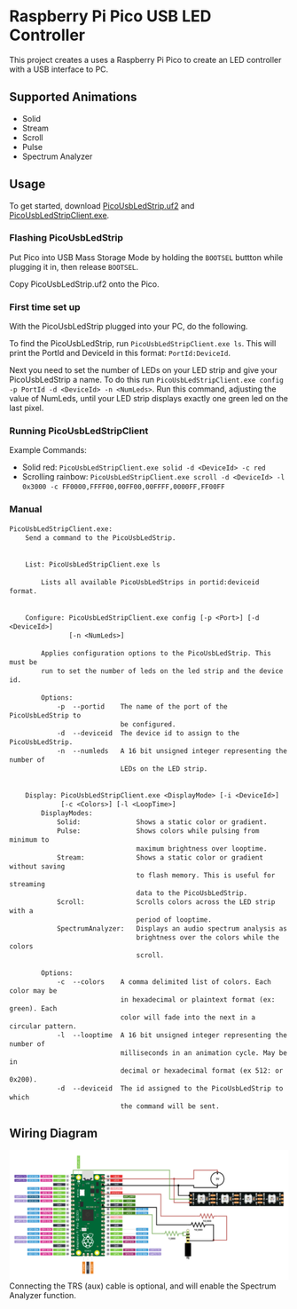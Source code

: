 # **Raspberry Pi Pico USB LED Controller**

This project creates a uses a Raspberry Pi Pico to create an LED controller with a USB interface to PC.

## **Supported Animations**
- Solid
- Stream
- Scroll
- Pulse
- Spectrum Analyzer

## **Usage**
To get started, download [PicoUsbLedStrip.uf2](https://github.com/Disciple153/PicoUsbLedStrip/releases/latest/download/PicoUsbLedStrip.uf2) and [PicoUsbLedStripClient.exe](https://github.com/Disciple153/PicoUsbLedStrip/releases/latest/download/PicoUsbLedStripClient.exe). 

### **Flashing PicoUsbLedStrip**
Put Pico into USB Mass Storage Mode by holding the `BOOTSEL` buttton while plugging it in, then release `BOOTSEL`.

Copy PicoUsbLedStrip.uf2 onto the Pico.

### **First time set up**
With the PicoUsbLedStrip plugged into your PC, do the following.

To find the PicoUsbLedStrip, run `PicoUsbLedStripClient.exe ls`.
This will print the PortId and DeviceId in this format: `PortId:DeviceId`. 

Next you need to set the number of LEDs on your LED strip and give your PicoUsbLedStrip a name.
To do this run `PicoUsbLedStripClient.exe config -p PortId -d <DeviceId> -n <NumLeds>`.
Run this command, adjusting the value of NumLeds, until your LED strip displays exactly one green led on the last pixel.

### **Running PicoUsbLedStripClient**

Example Commands:
- Solid red: `PicoUsbLedStripClient.exe solid -d <DeviceId> -c red`
- Scrolling rainbow: `PicoUsbLedStripClient.exe scroll -d <DeviceId> -l 0x3000 -c FF0000,FFFF00,00FF00,00FFFF,0000FF,FF00FF`

### **Manual**

```
PicoUsbLedStripClient.exe: 
    Send a command to the PicoUsbLedStrip.


    List: PicoUsbLedStripClient.exe ls

        Lists all available PicoUsbLedStrips in portid:deviceid format.


    Configure: PicoUsbLedStripClient.exe config [-p <Port>] [-d <DeviceId>] 
               [-n <NumLeds>]

        Applies configuration options to the PicoUsbLedStrip. This must be
        run to set the number of leds on the led strip and the device id.

        Options:
            -p  --portid    The name of the port of the PicoUsbLedStrip to
                            be configured.
            -d  --deviceid  The device id to assign to the PicoUsbLedStrip.
            -n  --numleds   A 16 bit unsigned integer representing the number of
                            LEDs on the LED strip.


    Display: PicoUsbLedStripClient.exe <DisplayMode> [-i <DeviceId>]
             [-c <Colors>] [-l <LoopTime>]
        DisplayModes:
            Solid:              Shows a static color or gradient.
            Pulse:              Shows colors while pulsing from minimum to
                                maximum brightness over looptime.
            Stream:             Shows a static color or gradient without saving
                                to flash memory. This is useful for streaming 
                                data to the PicoUsbLedStrip.
            Scroll:             Scrolls colors across the LED strip with a
                                period of looptime.
            SpectrumAnalyzer:   Displays an audio spectrum analysis as
                                brightness over the colors while the colors
                                scroll.

        Options:
            -c  --colors    A comma delimited list of colors. Each color may be
                            in hexadecimal or plaintext format (ex: green). Each
                            color will fade into the next in a circular pattern.
            -l  --looptime  A 16 bit unsigned integer representing the number of
                            milliseconds in an animation cycle. May be in
                            decimal or hexadecimal format (ex 512: or 0x200).
            -d  --deviceid  The id assigned to the PicoUsbLedStrip to which
                            the command will be sent.
```


## **Wiring Diagram**
![Wiring diagram](images/PicoUsbLedStrip.drawio.png)
Connecting the TRS (aux) cable is optional, and will enable the Spectrum Analyzer function.